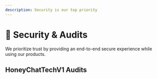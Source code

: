 ```yaml
---
description: Security is our top priority
---
```


# 🔐 Security & Audits

We prioritize trust by providing an end-to-end secure experience while using our products.

## HoneyChatTechV1 Audits

